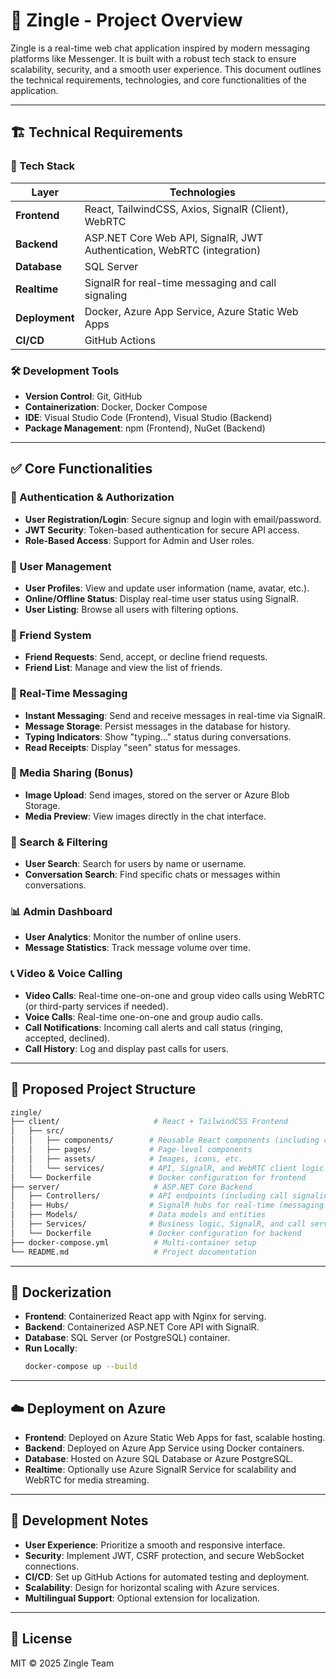 # 📱 Zingle - Project Overview

Zingle is a real-time web chat application inspired by modern messaging platforms like Messenger. It is built with a robust tech stack to ensure scalability, security, and a smooth user experience. This document outlines the technical requirements, technologies, and core functionalities of the application.

---

## 🏗️ Technical Requirements

### 🚀 Tech Stack

| **Layer**      | **Technologies**                                                        |
| -------------- | ----------------------------------------------------------------------- |
| **Frontend**   | React, TailwindCSS, Axios, SignalR (Client), WebRTC                     |
| **Backend**    | ASP.NET Core Web API, SignalR, JWT Authentication, WebRTC (integration) |
| **Database**   | SQL Server                                                              |
| **Realtime**   | SignalR for real-time messaging and call signaling                      |
| **Deployment** | Docker, Azure App Service, Azure Static Web Apps                        |
| **CI/CD**      | GitHub Actions                                                          |

### 🛠️ Development Tools

- **Version Control**: Git, GitHub
- **Containerization**: Docker, Docker Compose
- **IDE**: Visual Studio Code (Frontend), Visual Studio (Backend)
- **Package Management**: npm (Frontend), NuGet (Backend)

---

## ✅ Core Functionalities

### 🔐 Authentication & Authorization

- **User Registration/Login**: Secure signup and login with email/password.
- **JWT Security**: Token-based authentication for secure API access.
- **Role-Based Access**: Support for Admin and User roles.

### 👤 User Management

- **User Profiles**: View and update user information (name, avatar, etc.).
- **Online/Offline Status**: Display real-time user status using SignalR.
- **User Listing**: Browse all users with filtering options.

### 🤝 Friend System

- **Friend Requests**: Send, accept, or decline friend requests.
- **Friend List**: Manage and view the list of friends.

### 💬 Real-Time Messaging

- **Instant Messaging**: Send and receive messages in real-time via SignalR.
- **Message Storage**: Persist messages in the database for history.
- **Typing Indicators**: Show "typing..." status during conversations.
- **Read Receipts**: Display "seen" status for messages.

### 📎 Media Sharing (Bonus)

- **Image Upload**: Send images, stored on the server or Azure Blob Storage.
- **Media Preview**: View images directly in the chat interface.

### 🔎 Search & Filtering

- **User Search**: Search for users by name or username.
- **Conversation Search**: Find specific chats or messages within conversations.

### 📊 Admin Dashboard

- **User Analytics**: Monitor the number of online users.
- **Message Statistics**: Track message volume over time.

### 📞 Video & Voice Calling

- **Video Calls**: Real-time one-on-one and group video calls using WebRTC (or third-party services if needed).
- **Voice Calls**: Real-time one-on-one and group audio calls.
- **Call Notifications**: Incoming call alerts and call status (ringing, accepted, declined).
- **Call History**: Log and display past calls for users.

---

## 📁 Proposed Project Structure

```bash
zingle/
├── client/                     # React + TailwindCSS Frontend
│   ├── src/
│   │   ├── components/        # Reusable React components (including call UI)
│   │   ├── pages/             # Page-level components
│   │   ├── assets/            # Images, icons, etc.
│   │   └── services/          # API, SignalR, and WebRTC client logic
│   └── Dockerfile             # Docker configuration for frontend
├── server/                     # ASP.NET Core Backend
│   ├── Controllers/           # API endpoints (including call signaling)
│   ├── Hubs/                  # SignalR hubs for real-time (messaging & calls)
│   ├── Models/                # Data models and entities
│   ├── Services/              # Business logic, SignalR, and call services
│   └── Dockerfile             # Docker configuration for backend
├── docker-compose.yml          # Multi-container setup
└── README.md                   # Project documentation
```

---

## 🐳 Dockerization

- **Frontend**: Containerized React app with Nginx for serving.
- **Backend**: Containerized ASP.NET Core API with SignalR.
- **Database**: SQL Server (or PostgreSQL) container.
- **Run Locally**:
  ```bash
  docker-compose up --build
  ```

---

## ☁️ Deployment on Azure

- **Frontend**: Deployed on Azure Static Web Apps for fast, scalable hosting.
- **Backend**: Deployed on Azure App Service using Docker containers.
- **Database**: Hosted on Azure SQL Database or Azure PostgreSQL.
- **Realtime**: Optionally use Azure SignalR Service for scalability and WebRTC for media streaming.

---

## 📌 Development Notes

- **User Experience**: Prioritize a smooth and responsive interface.
- **Security**: Implement JWT, CSRF protection, and secure WebSocket connections.
- **CI/CD**: Set up GitHub Actions for automated testing and deployment.
- **Scalability**: Design for horizontal scaling with Azure services.
- **Multilingual Support**: Optional extension for localization.

---

## 📄 License

MIT © 2025 Zingle Team
